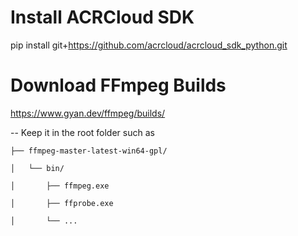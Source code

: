 # Install ACRCloud SDK
pip install git+https://github.com/acrcloud/acrcloud_sdk_python.git

# Download FFmpeg Builds
https://www.gyan.dev/ffmpeg/builds/

-- Keep it in the root folder such as

    ├── ffmpeg-master-latest-win64-gpl/
    
    │   └── bin/
    
    │       ├── ffmpeg.exe
    
    │       ├── ffprobe.exe
    
    │       └── ...

